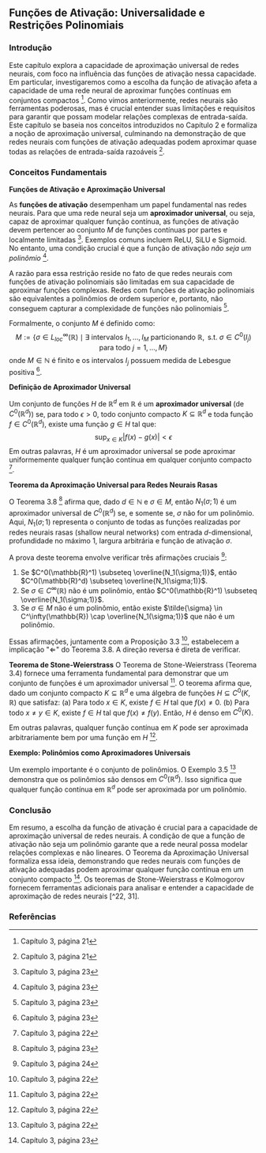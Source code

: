 ## Funções de Ativação: Universalidade e Restrições Polinomiais

### Introdução
Este capítulo explora a capacidade de aproximação universal de redes neurais, com foco na influência das funções de ativação nessa capacidade. Em particular, investigaremos como a escolha da função de ativação afeta a capacidade de uma rede neural de aproximar funções contínuas em conjuntos compactos [^21]. Como vimos anteriormente, redes neurais são ferramentas poderosas, mas é crucial entender suas limitações e requisitos para garantir que possam modelar relações complexas de entrada-saída. Este capítulo se baseia nos conceitos introduzidos no Capítulo 2 e formaliza a noção de aproximação universal, culminando na demonstração de que redes neurais com funções de ativação adequadas podem aproximar quase todas as relações de entrada-saída razoáveis [^21].

### Conceitos Fundamentais
**Funções de Ativação e Aproximação Universal**

As **funções de ativação** desempenham um papel fundamental nas redes neurais. Para que uma rede neural seja um **aproximador universal**, ou seja, capaz de aproximar qualquer função contínua, as funções de ativação devem pertencer ao conjunto *M* de funções contínuas por partes e localmente limitadas [^23]. Exemplos comuns incluem ReLU, SiLU e Sigmoid. No entanto, uma condição crucial é que a função de ativação *não seja um polinômio* [^23].

A razão para essa restrição reside no fato de que redes neurais com funções de ativação polinomiais são limitadas em sua capacidade de aproximar funções complexas. Redes com funções de ativação polinomiais são equivalentes a polinômios de ordem superior e, portanto, não conseguem capturar a complexidade de funções não polinomiais [^23].

Formalmente, o conjunto *M* é definido como:
$$
M := \{\sigma \in L_{loc}^{\infty}(\mathbb{R}) \mid \exists \text{ intervalos } I_1, \dots, I_M \text{ particionando } \mathbb{R}, \text{ s.t. } \sigma \in C^0(I_j) \text{ para todo } j = 1, \dots, M\}
$$
onde $M \in \mathbb{N}$ é finito e os intervalos $I_j$ possuem medida de Lebesgue positiva [^23].

**Definição de Aproximador Universal**

Um conjunto de funções *H* de $\mathbb{R}^d$ em $\mathbb{R}$ é um **aproximador universal** (de $C^0(\mathbb{R}^d)$) se, para todo $\epsilon > 0$, todo conjunto compacto $K \subseteq \mathbb{R}^d$ e toda função $f \in C^0(\mathbb{R}^d)$, existe uma função $g \in H$ tal que:
$$
\sup_{x \in K} |f(x) - g(x)| < \epsilon
$$
Em outras palavras, *H* é um aproximador universal se pode aproximar uniformemente qualquer função contínua em qualquer conjunto compacto [^22].

**Teorema da Aproximação Universal para Redes Neurais Rasas**

O Teorema 3.8 [^23] afirma que, dado $d \in \mathbb{N}$ e $\sigma \in M$, então $N_1(\sigma;1)$ é um aproximador universal de $C^0(\mathbb{R}^d)$ se, e somente se, $\sigma$ não for um polinômio. Aqui, $N_1(\sigma;1)$ representa o conjunto de todas as funções realizadas por redes neurais rasas (shallow neural networks) com entrada *d*-dimensional, profundidade no máximo 1, largura arbitrária e função de ativação $\sigma$.

A prova deste teorema envolve verificar três afirmações cruciais [^24]:
1.  Se $C^0(\mathbb{R}^1) \subseteq \overline{N_1(\sigma;1)}$, então $C^0(\mathbb{R}^d) \subseteq \overline{N_1(\sigma;1)}$.
2.  Se $\sigma \in C^\infty(\mathbb{R})$ não é um polinômio, então $C^0(\mathbb{R}^1) \subseteq \overline{N_1(\sigma;1)}$.
3.  Se $\sigma \in M$ não é um polinômio, então existe $\tilde{\sigma} \in C^\infty(\mathbb{R}) \cap \overline{N_1(\sigma;1)}$ que não é um polinômio.

Essas afirmações, juntamente com a Proposição 3.3 [^22], estabelecem a implicação "$\Leftarrow$" do Teorema 3.8. A direção reversa é direta de verificar.

**Teorema de Stone-Weierstrass**
O Teorema de Stone-Weierstrass (Teorema 3.4) fornece uma ferramenta fundamental para demonstrar que um conjunto de funções é um aproximador universal [^22]. O teorema afirma que, dado um conjunto compacto $K \subseteq \mathbb{R}^d$ e uma álgebra de funções $H \subseteq C^0(K, \mathbb{R})$ que satisfaz:
(a) Para todo $x \in K$, existe $f \in H$ tal que $f(x) \neq 0$.
(b) Para todo $x \neq y \in K$, existe $f \in H$ tal que $f(x) \neq f(y)$.
Então, $H$ é denso em $C^0(K)$.

Em outras palavras, qualquer função contínua em *K* pode ser aproximada arbitrariamente bem por uma função em *H* [^22].

**Exemplo: Polinômios como Aproximadores Universais**

Um exemplo importante é o conjunto de polinômios. O Exemplo 3.5 [^22] demonstra que os polinômios são densos em $C^0(\mathbb{R}^d)$. Isso significa que qualquer função contínua em $\mathbb{R}^d$ pode ser aproximada por um polinômio.

### Conclusão

Em resumo, a escolha da função de ativação é crucial para a capacidade de aproximação universal de redes neurais. A condição de que a função de ativação não seja um polinômio garante que a rede neural possa modelar relações complexas e não lineares. O Teorema da Aproximação Universal formaliza essa ideia, demonstrando que redes neurais com funções de ativação adequadas podem aproximar qualquer função contínua em um conjunto compacto [^23]. Os teoremas de Stone-Weierstrass e Kolmogorov fornecem ferramentas adicionais para analisar e entender a capacidade de aproximação de redes neurais [^22, 31].

### Referências
[^21]: Capítulo 3, página 21
[^22]: Capítulo 3, página 22
[^23]: Capítulo 3, página 23
[^24]: Capítulo 3, página 24
[^31]: Capítulo 3, página 31
<!-- END -->